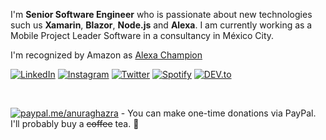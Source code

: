 <!--
You'll here find public repositories with Xamarin.Foms and Alexa Skills examples. Feel free to contact me if you have any suggestions or questions.

![Lucio's github stats](https://github-readme-stats.vercel.app/api?username=luciomsp&show_icons=true)

Made with :heart:

<p>
<a href="https://twitter.com/LucioMSP">
  <img align="left" alt="Vicente Guzmán | Twitter" width="22px" src="https://cdn.jsdelivr.net/npm/simple-icons@v3/icons/twitter.svg" />
</a>
<a href="https://www.linkedin.com/in/vggl01/">
  <img align="left" alt="Vicente's LinkdeIN" width="22px" src="https://cdn.jsdelivr.net/npm/simple-icons@v3/icons/linkedin.svg" />
</a>
<a href="https://www.instagram.com/LucioMSP/?hl=en/">
  <img align="left" alt="Vicente Guzmán's Instagram" width="22px" src="https://cdn.jsdelivr.net/npm/simple-icons@v3/icons/instagram.svg" />
</a>
<a href="https://medium.com/@luciomsp">
  <img align="left" alt="Vicente Guzmán's Medium" width="22px" src="https://cdn.jsdelivr.net/npm/simple-icons@3.0.1/icons/medium.svg" />
</a>
<a href="https://vicenteguzman.mx/">
  <img align="left" alt="Vicente Guzmán's Blog" width="22px" src="https://cdn.jsdelivr.net/npm/simple-icons@3.0.1/icons/wordpress.svg" />
</a>
  <a href="https://luciomsp.github.io/">
  <img align="left" alt="Vicente Guzmán's Site" width="22px" src="https://cdn.jsdelivr.net/npm/simple-icons@3.0.1/icons/jupyter.svg" />
</a>
</p>
-->


I'm **Senior Software Engineer** who is passionate about new technologies such us **Xamarin**, **Blazor**, **Node.js** and **Alexa**. I am currently working as a Mobile Project Leader Software in a consultancy in México City.

I'm recognized by Amazon as [Alexa Champion](https://developer.amazon.com/en-US/alexa/champions/vicente-lucio)

<!-- Social icons section -->
<p align="center">
  
<a href="https://www.linkedin.com/in/vggl01" target="_blank"><img src="https://img.shields.io/badge/LinkedIn-%230077B5.svg?&style=flat-square&logo=linkedin&logoColor=white" alt="LinkedIn"></a>
<a href="https://www.instagram.com/luciomsp" target="_blank"><img src="https://img.shields.io/badge/Instagram-%23E4405F.svg?&style=flat-square&logo=instagram&logoColor=white" alt="Instagram"></a>
<a href="https://twitter.com/LucioMSP" target="_blank"><img src="https://img.shields.io/badge/Twitter-%231DA1F2.svg?&style=flat-square&logo=twitter&logoColor=white" alt="Twitter"></a>
<a href="https://open.spotify.com/user/0170agi99s5hh187g7mtz245b" target="_blank"><img src="https://img.shields.io/badge/Spotify-%231ED760.svg?&style=flat-square&logo=spotify&logoColor=white" alt="Spotify"></a>
<a href="https://dev.to/luciomsp" target="_blank"><img src="https://img.shields.io/badge/DEV-%230A0A0A.svg?&style=flat-square&logo=DEV.to&logoColor=white" alt="DEV.to"></a>

</p>
<br/>

[![paypal.me/anuraghazra](https://ionicabizau.github.io/badges/paypal.svg)](https://www.paypal.me/VGuzmanLucio) - You can make one-time donations via PayPal. I'll probably buy a ~~coffee~~ tea. :tea:

<!--
**LucioMSP/LucioMSP** is a ✨ _special_ ✨ repository because its `README.md` (this file) appears on your GitHub profile.

Here are some ideas to get you started:

- 🔭 I’m currently working on ...
- 🌱 I’m currently learning ...
- 👯 I’m looking to collaborate on ...
- 🤔 I’m looking for help with ...
- 💬 Ask me about ...
- 📫 How to reach me: ...
- 😄 Pronouns: ...
- ⚡ Fun fact: ...
-->
